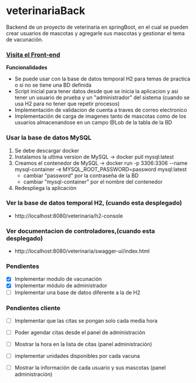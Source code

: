 # veterinariaBack
Backend de un proyecto de veterinaria en springBoot, en el cual se pueden crear usuarios de mascotas y agregarle sus mascotas y gestionar el tema de vacunación.

### [Visita el Front-end](https://github.com/AlzateLeon/veterinariaFront)

**Funcionalidades**
* Se puede usar con la base de datos temporal H2 para temas de practica o si no se tiene una BD definida
* Script inicial para tener datos desde que se inicia la aplicacion y asi tener un usuario de prueba y un "administrador" del sistema (cuando se usa H2 para no tener que repetir procesos)
* Implementación de validacion de cuenta a traves de correo electronico
* Implementación de carga de imagenes tanto de mascotas como de los usuarios almacenandose en un campo @Lob de la tabla de la BD

### Usar la base de datos MySQL
1. Se debe descargar docker
2. Instalamos la ultima version de MySQL -> docker pull mysql:latest
3. Creamos el contenedor de MySQL -> docker run -p  3306:3306 --name mysql-container -e MYSQL_ROOT_PASSWORD=password mysql:latest
    * cambiar "password" por la contraseña de la BD
    * cambiar "mysql-container" por el nombre del contenedor
4. Redespliega la aplicación

### Ver la base de datos temporal H2, (cuando esta desplegado) 
* http://localhost:8080/veterinaria/h2-console

### Ver documentacion de controladores,(cuando esta desplegado) 
* http://localhost:8080/veterinaria/swagger-ui/index.html

### Pendientes
- [X] Implementar modulo de vacunación
- [X] Implementar módulo de administrador
- [ ] Implementar una base de datos diferente a la de H2

### Pendientes cliente
- [ ] Implementar que las citas se pongan solo cada media hora
- [ ] Poder agendar citas desde el panel de administración
- [ ] Mostrar la hora en la lista de citas (panel administración)
- [ ] implementar unidades disponibles por cada vacuna
- [ ] Mostrar la información de cada usuario y sus mascotas (panel administración)

